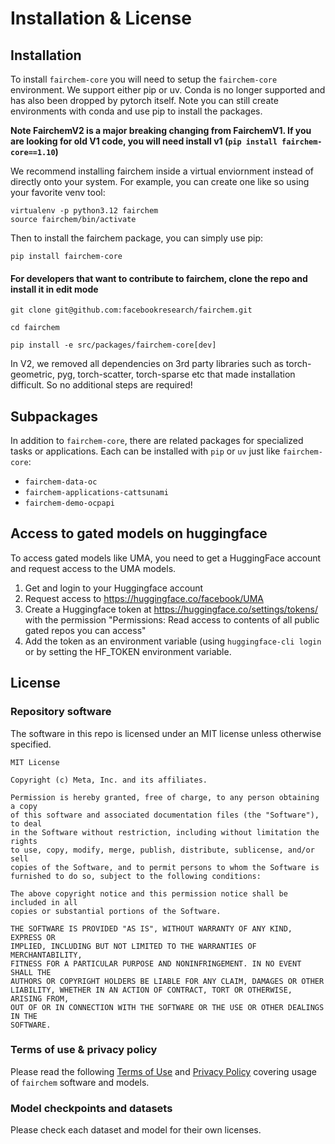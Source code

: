 # Installation & License

## Installation

To install `fairchem-core` you will need to setup the `fairchem-core` environment. We support either pip or uv. Conda is no longer supported and has also been dropped by pytorch itself. Note you can still create environments with conda and use pip to install the packages.

**Note FairchemV2 is a major breaking changing from FairchemV1. If you are looking for old V1 code, you will need install v1 (`pip install fairchem-core==1.10`)**

We recommend installing fairchem inside a virtual enviornment instead of directly onto your system. For example, you can create one like so using your favorite venv tool:

```
virtualenv -p python3.12 fairchem
source fairchem/bin/activate
```

Then to install the fairchem package, you can simply use pip:

```
pip install fairchem-core
```

#### For developers that want to contribute to fairchem, clone the repo and install it in edit mode

```
git clone git@github.com:facebookresearch/fairchem.git

cd fairchem

pip install -e src/packages/fairchem-core[dev]
```


In V2, we removed all dependencies on 3rd party libraries such as torch-geometric, pyg, torch-scatter, torch-sparse etc that made installation difficult. So no additional steps are required!

## Subpackages

In addition to `fairchem-core`, there are related packages for specialized tasks or applications. Each can be installed with `pip` or `uv` just like `fairchem-core`:
* `fairchem-data-oc`
* `fairchem-applications-cattsunami`
* `fairchem-demo-ocpapi`

## Access to gated models on huggingface

To access gated models like UMA, you need to get a HuggingFace account and request access to the UMA models.

1. Get and login to your Huggingface account
2. Request access to https://huggingface.co/facebook/UMA
3. Create a Huggingface token at https://huggingface.co/settings/tokens/ with the permission "Permissions: Read access to contents of all public gated repos you can access"
4. Add the token as an environment variable (using `huggingface-cli login` or by setting the HF_TOKEN environment variable.

## License

### Repository software

The software in this repo is licensed under an MIT license unless otherwise specified.

```
MIT License

Copyright (c) Meta, Inc. and its affiliates.

Permission is hereby granted, free of charge, to any person obtaining a copy
of this software and associated documentation files (the "Software"), to deal
in the Software without restriction, including without limitation the rights
to use, copy, modify, merge, publish, distribute, sublicense, and/or sell
copies of the Software, and to permit persons to whom the Software is
furnished to do so, subject to the following conditions:

The above copyright notice and this permission notice shall be included in all
copies or substantial portions of the Software.

THE SOFTWARE IS PROVIDED "AS IS", WITHOUT WARRANTY OF ANY KIND, EXPRESS OR
IMPLIED, INCLUDING BUT NOT LIMITED TO THE WARRANTIES OF MERCHANTABILITY,
FITNESS FOR A PARTICULAR PURPOSE AND NONINFRINGEMENT. IN NO EVENT SHALL THE
AUTHORS OR COPYRIGHT HOLDERS BE LIABLE FOR ANY CLAIM, DAMAGES OR OTHER
LIABILITY, WHETHER IN AN ACTION OF CONTRACT, TORT OR OTHERWISE, ARISING FROM,
OUT OF OR IN CONNECTION WITH THE SOFTWARE OR THE USE OR OTHER DEALINGS IN THE
SOFTWARE.
```

### Terms of use & privacy policy

Please read the following [Terms of Use](https://opensource.fb.com/legal/terms) and
[Privacy Policy](https://opensource.fb.com/legal/privacy) covering usage of `fairchem` software and models.

### Model checkpoints and datasets

Please check each dataset and model for their own licenses.
